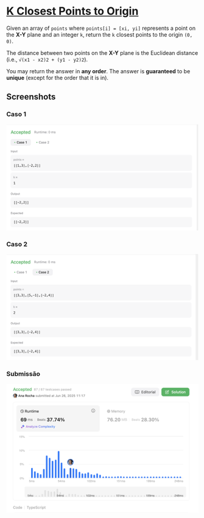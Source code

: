 # [K Closest Points to Origin](https://leetcode.com/problems/k-closest-points-to-origin/description/)

Given an array of `points` where `points[i] = [xi, yi]` represents a point on the **X-Y** plane and an integer `k`, return the `k` closest points to the origin `(0, 0)`.

The distance between two points on the **X-Y** plane is the Euclidean distance (i.e., `√(x1 - x2)2 + (y1 - y2)2`).

You may return the answer in **any order**. The answer is **guaranteed** to be **unique** (except for the order that it is in).

## Screenshots

### Caso 1

![Case1](/Closest%20Points/assets/img/caso1.png)

### Caso 2

![Case2](/Closest%20Points/assets/img/caso2.png)

### Submissão

![Submission](/Closest%20Points/assets/img/submissao.png)
